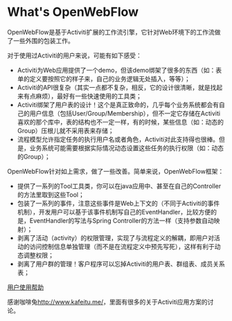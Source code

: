 What's OpenWebFlow
===========

OpenWebFlow是基于Activiti扩展的工作流引擎，它针对Web环境下的工作流做了一些外围的包装工作。

对于使用过Activiti的用户来说，可能有如下感受：

* Activiti为Web应用提供了一个demo，但该demo绑架了很多的东西（如：表单的定义要按照它的样子来，自己的业务逻辑无处插入，等等）；
* Activiti的API很复杂（其实一点都不复杂，相反，它的设计很清晰，就是找起来有点麻烦），最好有一些快速使用的工具类；
* Activiti绑架了用户表的设计！这个是真正致命的，几乎每个业务系统都会有自己的用户信息（包括User/Group/Membership），但不一定它存储在Activiti喜欢的那个库中，表的结构也不一定一样，有的时候，某些信息（如：动态的Group）压根儿就不采用表来存储；
* 流程模型允许指定任务的执行用户名或者角色，Activiti对此支持得也很棒。但是，业务系统可能需要根据实际情况动态设置这些任务的执行权限（如：动态的Group）；

OpenWebFlow针对如上需求，做了一些改善。简单来说，OpenWebFlow框架：

* 提供了一系列的Tool工具类，你可以在java应用中、甚至在自己的Controller的方法里取到这些Tool；
* 包装了一系列的事件，注意这些事件是Web上下文的（不同于Activiti的事件机制），开发用户可以基于该事件机制写自己的EventHandler，比较方便的是，EventHandler的写法与Spring Controller的方法一样（支持参数自动映射）；
* 剥离了活动（activity）的权限管理，实现了与流程定义的解耦，即用户对活动的访问控制信息单独管理（而不是在流程定义中预先写死），这样有利于动态调整权限；
* 剥离了用户群的管理！客户程序可以忘掉Activiti的用户表、群组表、成员关系表；

[用户使用帮助](https://github.com/bluejoe2008/openwebflow/wiki)

感谢咖啡兔<http://www.kafeitu.me/>，里面有很多的关于Activiti应用方案的讨论。
